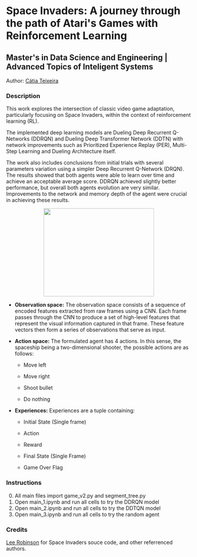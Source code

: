 # Space Invaders: A journey through the path of Atari's Games with Reinforcement Learning

## Master's in Data Science and Engineering | Advanced Topics of Inteligent Systems

Author: [Cátia Teixeira](https://github.com/crdsteixeira)


### Description

This work explores the intersection of classic video game adaptation, particularly focusing on Space Invaders, within the context of reinforcement learning (RL).

The implemented deep learning models are Dueling Deep Recurrent Q-Networks (DDRQN) and Dueling Deep Transformer Network (DDTN) with network improvements such as Prioritized Experience Replay (PER), Multi-Step Learning and Dueling Architecture itself.

The work also includes conclusions from initial trials with several parameters variation using a simpler Deep Recurrent Q-Network (DRQN). The results showed that both agents were able to learn over time and achieve an acceptable average score. DDRQN
achieved slightly better performance, but overall both agents evolution are very similar. 
Improvements to the network and memory depth of the agent were crucial in achieving these results.

<p align='center'>
<img src="http://i.imgur.com/mR81p5O.png" width="300" height="240"/>
</p>



- **Observation space:** The observation space consists of a sequence of encoded features extracted from raw frames using a CNN. Each frame passes through the CNN to produce a set of high-level features that represent the visual information
captured in that frame. These feature vectors then form a series of observations that serve as input.

- **Action space:** The formulated agent has 4 actions. In this sense, the spaceship being a two-dimensional shooter, the
possible actions are as follows:

  - Move left

  - Move right

  - Shoot bullet

  - Do nothing

- **Experiences:** Experiences are a tuple containing:
   
  - Initial State (Single frame)

  - Action

  - Reward

  - Final State (Single Frame)

  - Game Over Flag

### Instructions

0. All main files import game_v2.py and segment_tree.py
1. Open main_1.ipynb  and run all cells to try the DDRQN model
2. Open main_2.ipynb  and run all cells to try the DDTQN model
3. Open main_3.ipynb  and run all cells to try the random agent

### Credits

[Lee Robinson](https://github.com/leerob) for Space Invaders souce code, and other referrenced authors.
